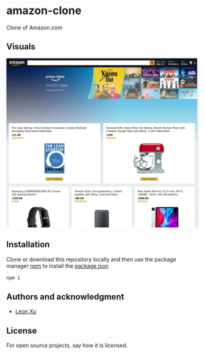 # amazon-clone

Clone of Amazon.com

## Visuals
![screenshot](screenshot.jpg)

## Installation
Clone or download this repository locally and then use the package manager [npm](https://nodejs.org) to install the [package.json](package.json)

```bash
npm i
```

## Authors and acknowledgment
- [Leon Xu](https://gitlab.com/leonxu260)

## License
For open source projects, say how it is licensed.
